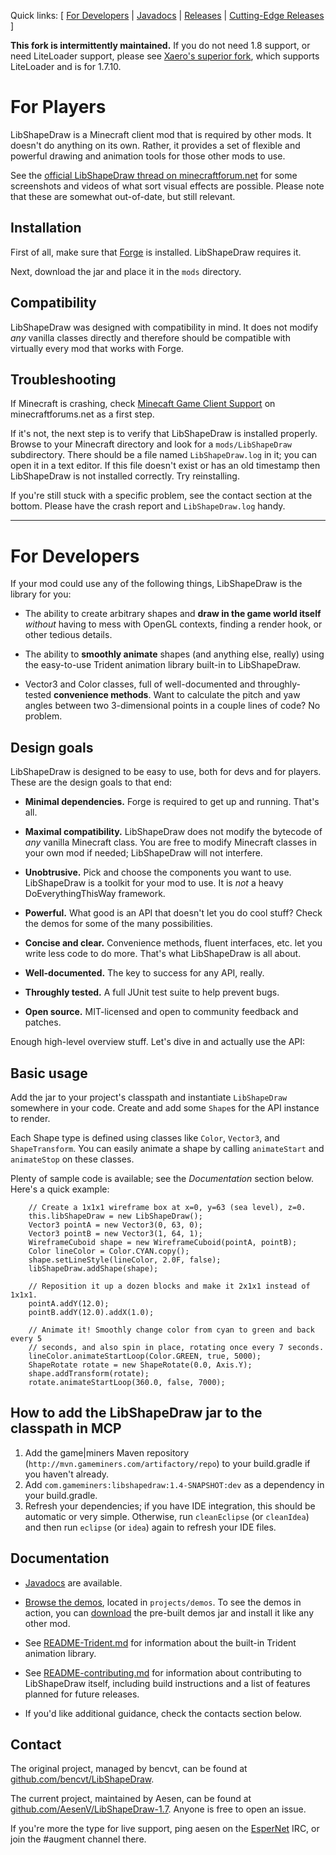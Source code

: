 Quick links: [ [For Developers](#for-developers) | [Javadocs](http://ci.gameminers.com/LibShapeDraw/javadoc) | [Releases](https://github.com/AesenV/LibShapeDraw-1.7/releases) | [Cutting-Edge Releases](http://ci.gameminers.com/LibShapeDraw) ]

**This fork is intermittently maintained.** If you do not need 1.8 support, or need LiteLoader support, please see [Xaero's superior fork](https://github.com/xaeroverse/LibShapeDraw), which supports LiteLoader and is for 1.7.10.

# For Players

LibShapeDraw is a Minecraft client mod that is required by other mods.
It doesn't do anything on its own. Rather, it provides a set of flexible and
powerful drawing and animation tools for those other mods to use.

See the [official LibShapeDraw thread on minecraftforum.net](http://www.minecraftforum.net/topic/1458931-libshapedraw/)
for some screenshots and videos of what sort visual effects are possible. Please note that these are somewhat out-of-date,
but still relevant.

## Installation

First of all, make sure that [Forge](http://www.minecraftforge.net/forum/) is installed. LibShapeDraw requires it.

Next, download the jar and place it in the `mods` directory.

## Compatibility

LibShapeDraw was designed with compatibility in mind. It does not modify *any*
vanilla classes directly and therefore should be compatible with virtually every
mod that works with Forge.

## Troubleshooting

If Minecraft is crashing, check [Minecaft Game Client Support](http://www.minecraftforum.net/forum/151-minecraft-game-client-support/)
on minecraftforums.net as a first step.

If it's not, the next step is to verify that LibShapeDraw is installed properly.
Browse to your Minecraft directory and look for a `mods/LibShapeDraw`
subdirectory. There should be a file named `LibShapeDraw.log` in it; you can
open it in a text editor. If this file doesn't exist or has an old timestamp
then LibShapeDraw is not installed correctly. Try reinstalling.

If you're still stuck with a specific problem, see the contact section at the
bottom. Please have the crash report and `LibShapeDraw.log` handy.

----

# For Developers

If your mod could use any of the following things, LibShapeDraw is the library
for you:

 +  The ability to create arbitrary shapes and **draw in the game world itself**
    *without* having to mess with OpenGL contexts, finding a render hook, or
    other tedious details.

 +  The ability to **smoothly animate** shapes (and anything else, really) using
    the easy-to-use Trident animation library built-in to LibShapeDraw.

 +  Vector3 and Color classes, full of well-documented and throughly-tested
    **convenience methods**. Want to calculate the pitch and yaw angles between
    two 3-dimensional points in a couple lines of code? No problem.

## Design goals

LibShapeDraw is designed to be easy to use, both for devs and for players. These
are the design goals to that end:

 +  **Minimal dependencies.** Forge is required to get up and running. That's all.

 +  **Maximal compatibility.** LibShapeDraw does not modify the bytecode of
    *any* vanilla Minecraft class. You are free to modify Minecraft classes in
    your own mod if needed; LibShapeDraw will not interfere.

 +  **Unobtrusive.** Pick and choose the components you want to use.
    LibShapeDraw is a toolkit for your mod to use. It is *not* a heavy
    DoEverythingThisWay framework.

 +  **Powerful.** What good is an API that doesn't let you do cool stuff? Check
    the demos for some of the many possibilities.

 +  **Concise and clear.** Convenience methods, fluent interfaces, etc. let you
    write less code to do more. That's what LibShapeDraw is all about.

 +  **Well-documented.** The key to success for any API, really.

 +  **Throughly tested.** A full JUnit test suite to help prevent bugs.

 +  **Open source.** MIT-licensed and open to community feedback and patches.

Enough high-level overview stuff. Let's dive in and actually use the API:

## Basic usage

Add the jar to your project's classpath and instantiate `LibShapeDraw` somewhere
in your code. Create and add some `Shape`s for the API instance to render.

Each Shape type is defined using classes like `Color`, `Vector3`, and
`ShapeTransform`. You can easily animate a shape by calling `animateStart` and
`animateStop` on these classes.

Plenty of sample code is available; see the *Documentation* section below.
Here's a quick example:

        // Create a 1x1x1 wireframe box at x=0, y=63 (sea level), z=0.
        this.libShapeDraw = new LibShapeDraw();
        Vector3 pointA = new Vector3(0, 63, 0);
        Vector3 pointB = new Vector3(1, 64, 1);
        WireframeCuboid shape = new WireframeCuboid(pointA, pointB);
        Color lineColor = Color.CYAN.copy();
        shape.setLineStyle(lineColor, 2.0F, false);
        libShapeDraw.addShape(shape);
        
        // Reposition it up a dozen blocks and make it 2x1x1 instead of 1x1x1.
        pointA.addY(12.0);
        pointB.addY(12.0).addX(1.0);
        
        // Animate it! Smoothly change color from cyan to green and back every 5
        // seconds, and also spin in place, rotating once every 7 seconds.
        lineColor.animateStartLoop(Color.GREEN, true, 5000);
        ShapeRotate rotate = new ShapeRotate(0.0, Axis.Y);
        shape.addTransform(rotate);
        rotate.animateStartLoop(360.0, false, 7000);

## How to add the LibShapeDraw jar to the classpath in MCP

 1. Add the game|miners Maven repository (`http://mvn.gameminers.com/artifactory/repo`) to your build.gradle if you haven't already.
 2. Add `com.gameminers:libshapedraw:1.4-SNAPSHOT:dev` as a dependency in your build.gradle.
 3. Refresh your dependencies; if you have IDE integration, this should be automatic or very simple. Otherwise, run `cleanEclipse` (or `cleanIdea`) and then run `eclipse` (or `idea`) again to refresh your IDE files.

## Documentation

 +  [Javadocs](http://ci.gameminers.com/LibShapeDraw1.7/javadoc) are
    available.

 +  [Browse the demos](https://github.com/AesenV/LibShapeDraw-1.7/tree/master/projects/demos/src/main/java/libshapedraw/demos),
    located in `projects/demos`. To see the demos in action, you can
    [download](https://github.com/AesenV/LibShapeDraw-1.7/downloads) the pre-built
    demos jar and install it like any other mod.

 +  See [README-Trident.md](https://github.com/AesenV/LibShapeDraw-1.7/blob/master/README-Trident.md)
    for information about the built-in Trident animation library.

 +  See [README-contributing.md](https://github.com/AesenV/LibShapeDraw-1.7/blob/master/README-contributing.md)
    for information about contributing to LibShapeDraw itself, including build
    instructions and a list of features planned for future releases.

 +  If you'd like additional guidance, check the contacts section below.

## Contact

The original project, managed by bencvt, can be found at
[github.com/bencvt/LibShapeDraw](https://github.com/bencvt/LibShapeDraw).

The current project, maintained by Aesen, can be found at
[github.com/AesenV/LibShapeDraw-1.7](https://github.com/AesenV/LibShapeDraw-1.7).
Anyone is free to open an issue.

If you're more the type for live support, ping aesen on the [EsperNet](http://esper.net) IRC, or join
the #augment channel there.
